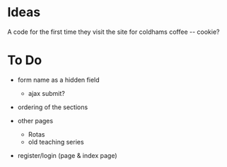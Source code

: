 

# Ideas

A code for the first time they visit the site for coldhams coffee -- cookie?


# To Do
* form name as a hidden field
    * ajax submit?

* ordering of the sections
* other pages
    * Rotas
    * old teaching series
* register/login (page & index page)